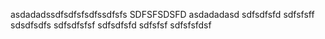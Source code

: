 asdadadssdfsdfsfsdfssdfsfs
SDFSFSDSFD
asdadadasd
sdfsdfsfd
sdfsfsff
sdsdfsdfs
sdfsdfsfsf
sdfsdfsfd
sdfsfsf
sdfsfsfdsf
